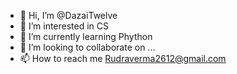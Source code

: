 - 👋 Hi, I’m @DazaiTwelve
- 👀 I’m interested in CS
- 🌱 I’m currently learning Phython
- 💞️ I’m looking to collaborate on ...
- 📫 How to reach me Rudraverma2612@gmail.com

<!---
DazaiTwelve/DazaiTwelve is a ✨ special ✨ repository because its `README.md` (this file) appears on your GitHub profile.
You can click the Preview link to take a look at your changes.
--->
